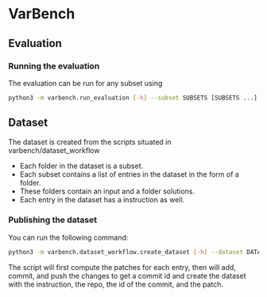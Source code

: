 # VarBench

## Evaluation

### Running the evaluation
The evaluation can be run for any subset using

```sh
python3 -m varbench.run_evaluation [-h] --subset SUBSETS [SUBSETS ...] --model MODEL --model_type MODEL_TYPE
```



## Dataset

The dataset is created from the scripts situated in varbench/dataset_workflow

- Each folder in the dataset is a subset.
- Each subset contains a list of entries in the dataset in the form of a folder.
- These folders contain an input and a folder solutions.
- Each entry in the dataset has a instruction as well.


### Publishing the dataset
You can run the following command:

```sh
python3 -m varbench.dataset_workflow.create_dataset [-h] --dataset DATASET
```

The script will first compute the patches for each entry, then will add, commit, and push the changes to get a commit id and create the dataset with the instruction, the repo, the id of the commit, and the patch.


